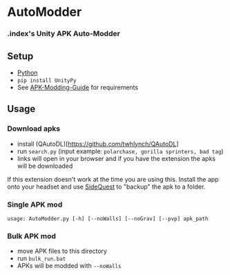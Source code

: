 # AutoModder

### .index's Unity APK Auto-Modder

## Setup
- [Python](https://www.python.org/)
- `pip install UnityPy`
- See [APK-Modding-Guide](https://github.com/twhlynch/APK-Modding-Guide) for requirements

## Usage

### Download apks

- install (QAutoDL)[https://github.com/twhlynch/QAutoDL]
- run `search.py` (input example: `polarchase, gorilla sprinters, bad tag`)
- links will open in your browser and if you have the extension the apks will be downloaded

If this extension doesn't work at the time you are using this. Install the app onto your headset and use [SideQuest](https://sidequestvr.com/) to "backup" the apk to a folder.

### Single APK mod

```usage: AutoModder.py [-h] [--noWalls] [--noGrav] [--pvp] apk_path```

### Bulk APK mod

- move APK files to this directory
- run `bulk_run.bat`
- APKs will be modded with `--noWalls`
